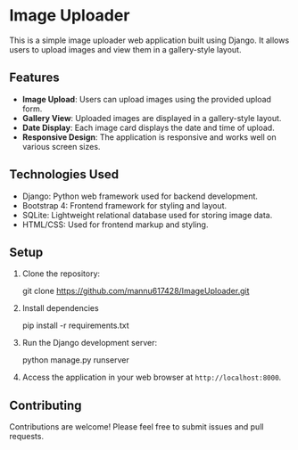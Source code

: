 # Image Uploader

This is a simple image uploader web application built using Django. It allows users to upload images and view them in a gallery-style layout.

## Features

- **Image Upload**: Users can upload images using the provided upload form.
- **Gallery View**: Uploaded images are displayed in a gallery-style layout.
- **Date Display**: Each image card displays the date and time of upload.
- **Responsive Design**: The application is responsive and works well on various screen sizes.

## Technologies Used

- Django: Python web framework used for backend development.
- Bootstrap 4: Frontend framework for styling and layout.
- SQLite: Lightweight relational database used for storing image data.
- HTML/CSS: Used for frontend markup and styling.

## Setup

1. Clone the repository:
   
    git clone https://github.com/mannu617428/ImageUploader.git

2. Install dependencies

    pip install -r requirements.txt

3. Run the Django development server:

    python manage.py runserver

4. Access the application in your web browser at `http://localhost:8000`.

## Contributing

Contributions are welcome! Please feel free to submit issues and pull requests.



